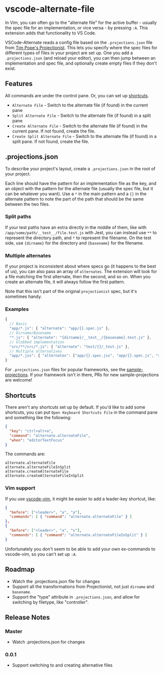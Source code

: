 # vscode-alternate-file

In Vim, you can often go to the "alternate file" for the active buffer - usually the spec file for an implementation, or vice versa - by pressing `:A`. This extension adds that functionality to VS Code.

VSCode-Alternate reads a config file based on the `.projections.json` file from [Tim Pope's Projectionist](https://github.com/tpope/vim-projectionist). This lets you specify where the spec files for different types of files in your project are set up. One you add a `.projections.json` (and reload your editor), you can then jump between an implementation and spec file, and optionally create empty files if they don't exist.

## Features

All commands are under the control pane. Or, you can set up [shortcuts](#shortcuts).

- `Alternate File` - Switch to the alternate file (if found) in the current pane
- `Split Alternate File` - Switch to the alternate file (if found) in a split pane
- `Create Alternate File` - Switch to the alternate file (if found) in the current pane. If not found, create the file.
- `Create Split Alternate File` - Switch to the alternate file (if found) in a split pane. If not found, create the file.

## .projections.json

To describe your project's layout, create a `.projections.json` in the root of your project.

Each line should have the pattern for an implementation file as the key, and an object with the pattern for the alternate file (usually the spec file, but it can be whatever you want). Use a `*` in the main pattern and a `{}` in the alternate pattern to note the part of the path that should be the same between the two files.

### Split paths

If your test paths have an extra directly in the middle of them, like with `/app/some/path/__test__/file.test.js` with Jest, you can instead use `**` to represent the directory path, and `*` to represent the filename. On the test side, use `{dirname}` for the directory and `{basename}` for the filename.

### Multiple alternates

If your project is inconsistent about where specs go (it happens to the best of us), you can also pass an array of `alternates`. The extension will look for a file matching the first alternate, then the second, and so on. When you create an alternate file, it will always follow the first pattern.

Note that this isn't part of the original `projectionist` spec, but it's sometimes handy.

### Examples

```js
{
  // Basic
  "app/*.js": { "alternate": "app/{}.spec.js" },
  // Dirname/Basename
  "*.js": { "alternate": "{dirname}/__test__/{basename}.test.js" },
  // Globbed implementation
  "src/**/src/*.js": { "alternate": "test/{}/_test.js" },
  // Multiple alternatives
  "app/*.jsx": { "alternates": ["app/{}.spec.jsx", "app/{}.spec.js", "spec/js/{}_spec.js"] }
}
```

For `.projections.json` files for popular frameworks, see the [sample-projections](/sample-projections). If your framework isn't in there, PRs for new sample-projections are welcome!

## Shortcuts

There aren't any shortcuts set up by default. If you'd like to add some shortcuts, you can put `Open Keyboard Shortcuts File` in the command pane and something like the following:

```json
{
  "key": "ctrl+alt+a",
  "command": "alternate.alternateFile",
  "when": "editorTextFocus"
}
```

The commands are:

```text
alternate.alternateFile
alternate.alternateFileInSplit
alternate.createAlternateFile
alternate.createAlternateFileInSplit
```

### Vim support

If you use [vscode-vim](https://github.com/VSCodeVim/Vim), it might be easier to add a leader-key shortcut, like:

```json
{
  "before": ["<leader>", "a", "a"],
  "commands": [ { "command": "alternate.alternateFile" } ]
},
{
  "before": ["<leader>", "a", "s"],
  "commands": [ { "command": "alternate.alternateFileInSplit" } ]
}
```

Unfortunately you don't seem to be able to add your own ex-commands to vscode-vim, so you can't set up `:A`.

## Roadmap

- Watch the .projections.json file for changes
- Support all the transformations from Projectionist, not just `dirname` and `basename`.
- Support the "type" attribute in `.projections.json`, and allow for switching by filetype, like "controller".

## Release Notes

### Master

- Watch .projections.json for changes

### 0.0.1

- Support switching to and creating alternative files
